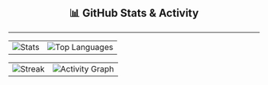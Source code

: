 
<div align="center">
  
<h2>📊 GitHub Stats & Activity</h2>
<hr/>

<!-- Prima riga: Statistiche e Linguaggi affiancati -->
<table>
  <tr>
    <td>
      <img src="https://github-readme-stats.vercel.app/api?username=AlessioFerrari8&show_icons=true&theme=dark&hide_border=true" alt="Stats" />
    </td>
    <td>
      <img src="https://github-readme-stats.vercel.app/api/top-langs/?username=AlessioFerrari8&layout=compact&theme=dark&hide_border=true&langs_count=6" alt="Top Languages" />
    </td>
  </tr>
</table>

<!-- Seconda riga: Streak e Activity Graph -->
<table>
  <tr>
    <td>
      <img src="https://streak-stats-phi.vercel.app/?user=AlessioFerrari8&theme=dark&hide_border=true" alt="Streak" />
    </td>
    <td>
      <img src="https://github-readme-activity-graph.vercel.app/graph?username=AlessioFerrari8&theme=github-dark&hide_border=true&area=true" alt="Activity Graph" />
    </td>
  </tr>
</table>

</div>
